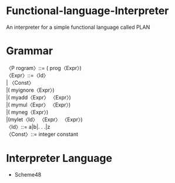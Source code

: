 # Functional-language-Interpreter
An interpreter for a simple functional language called PLAN
# Grammar
〈P rogram〉::= ( prog〈Expr〉)  
〈Expr〉::=〈Id〉  
| 〈Const〉  
|( myignore〈Expr〉)  
|( myadd〈Expr〉 〈Expr〉)  
|( mymul〈Expr〉 〈Expr〉)  
|( myneg〈Expr〉)  
|(mylet〈Id〉 〈Expr〉 〈Expr〉)  
〈Id〉::= a|b|. . .|z  
〈Const〉::= integer constant
# Interpreter Language
* Scheme48
